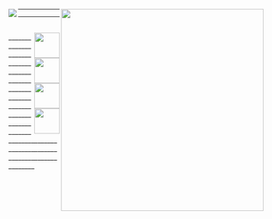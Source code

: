 <img src="https://github-readme-stats.vercel.app/api?username=Abolfazl-Taj&show_icons=true&theme=dark" width="400" align="right"> <img src="https://streak-stats.demolab.com?user=Abolfazl-Taj&theme=react&hide_border=true&border_radius=10&date_format=M%20j%5B%2C%20Y%5D&card_width=400&ring=000000&border=EB0000&background=45%2C0092FF%2CEB0000&stroke=EBEBEB&fire=FF0000&currStreakNum=EBEBEB&sideNums=000000&currStreakLabel=000000&sideLabels=EBEBEB&dates=000000&excludeDaysLabel=000000" align="left">
_________________________________________________________________________________________________________________________________________







_________________________________________________________________________________________________________________________________________
<br>
<a href="https://www.instagram.com/leviackermanam" target="blank"><img src="https://cdn.discordapp.com/attachments/1149778945592541387/1157656774380367963/Instagram.png?ex=65196763&is=651815e3&hm=621d90115fea20acd26b456fc1507afeaa8fd817009853b15a02e92fd01222f2&" height="50" align="right" /></a><a href="https://leviackermanam18@gmail.com" target="blank"><img src="https://cdn.discordapp.com/attachments/1149778945592541387/1157661522819035156/gmail.png?ex=65196bcf&is=65181a4f&hm=1e1e7fc9e94022858c5f26279301d08200213f267697e9502e8989a2bcf60215&" height="50" align="right" /></a><a href="https://discord.com/users/553522569114812421" target="blank"><img src="https://cdn.discordapp.com/attachments/1149778945592541387/1157663025122267216/discord.png?ex=65196d35&is=65181bb5&hm=e0cc759be71a8c5cfd69259df1def89c59578789174a971d6186038371447877&" height="50" align="right" /></a><a href="https://rimax.glitch.me/call.html" target="blank"><img src="https://cdn.discordapp.com/attachments/1149778945592541387/1157663803392147518/Phone.png?ex=65196def&is=65181c6f&hm=dd82541371aec8971b28f72c2f9a3936c97610735b7d764a0cd4a12696b43e15&"
" height="50" align="right" /></a>
_________________________________________________________________________________________________________________________________________


